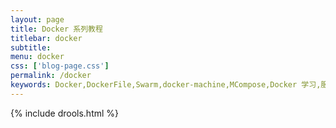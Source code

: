 ```yaml
---
layout: page
title: Docker 系列教程
titlebar: docker
subtitle: 
menu: docker
css: ['blog-page.css']
permalink: /docker
keywords: Docker,DockerFile,Swarm,docker-machine,MCompose,Docker 学习,服务编排
---
```

{% include drools.html %}